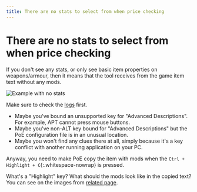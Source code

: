 ```yaml
---
title: There are no stats to select from when price checking
---
```


# There are no stats to select from when price checking

If you don't see any stats, or only see basic item properties on
weapons/armour, then it means that the tool receives from the game
item text without any mods.

![Example with no stats](/reference-images/no-stats.png)

Make sure to check the [logs](/faq) first.
- Maybe you've bound an unsupported key for "Advanced Descriptions".
  For example, APT cannot press mouse buttons.
- Maybe you've non-ALT key bound for "Advanced Descriptions"
  but the PoE configuration file is in an unusual location.
- Maybe you won't find any clues there at all, simply because
  it's a key conflict with another running application on your PC.

Anyway, you need to make PoE copy the item with mods when the `Ctrl + Highlight + C`{:.whitespace-nowrap} is pressed.

What's a "Highlight" key? What should the mods look like in the copied text?\
You can see on the images from [related page](/nothing-happens).
